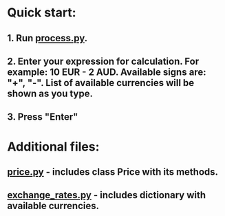 # Quick start:

## 1. Run [process.py](process.py).
## 2. Enter your expression for calculation. For example: 10 EUR - 2 AUD. Available signs are: "+", "-". List of available currencies will be shown as you type.
## 3. Press "Enter"

# Additional files:

## [price.py](price.py) - includes class Price with its methods.
## [exchange_rates.py](exchange_rates.py) - includes dictionary with available currencies.